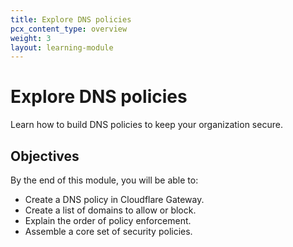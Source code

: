 ```yaml
---
title: Explore DNS policies
pcx_content_type: overview
weight: 3
layout: learning-module
---
```


# Explore DNS policies

Learn how to build DNS policies to keep your organization secure.

## Objectives

By the end of this module, you will be able to:

- Create a DNS policy in Cloudflare Gateway.
- Create a list of domains to allow or block.
- Explain the order of policy enforcement.
- Assemble a core set of security policies.